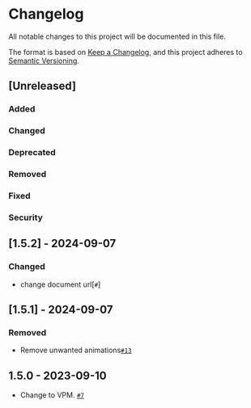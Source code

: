 # Changelog

All notable changes to this project will be documented in this file.

The format is based on [Keep a Changelog](https://keepachangelog.com/en/1.0.0/),
and this project adheres to [Semantic Versioning](https://semver.org/spec/v2.0.0.html).

## [Unreleased]
### Added

### Changed

### Deprecated

### Removed

### Fixed

### Security

## [1.5.2] - 2024-09-07
### Changed
- change document url[`#`]

## [1.5.1] - 2024-09-07

### Removed
- Remove unwanted animations[`#13`](https://github.com/niwaniwa/KineLPlayerCounter/pull/13)

## 1.5.0 - 2023-09-10
- Change to VPM. [`#7`](https://github.com/niwaniwa/KineLVideoPlayer/issues/7)